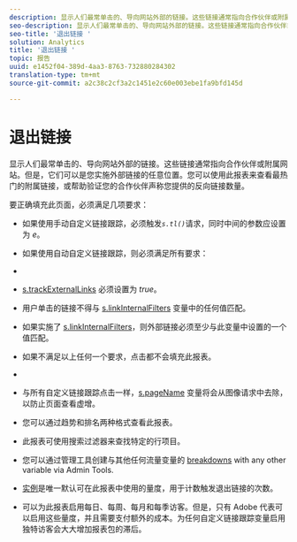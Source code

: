 ```yaml
---
description: 显示人们最常单击的、导向网站外部的链接。这些链接通常指向合作伙伴或附属网站。但是，它们可以是您实施外部链接的任意位置。您可以使用此报表来查看最热门的附属链接，或帮助验证您的合作伙伴声称您提供的反向链接数量。
seo-description: 显示人们最常单击的、导向网站外部的链接。这些链接通常指向合作伙伴或附属网站。但是，它们可以是您实施外部链接的任意位置。您可以使用此报表来查看最热门的附属链接，或帮助验证您的合作伙伴声称您提供的反向链接数量。
seo-title: '退出链接 '
solution: Analytics
title: '退出链接 '
topic: 报告
uuid: e1452f04-389d-4aa3-8763-732880284302
translation-type: tm+mt
source-git-commit: a2c38c2cf3a2c1451e2c60e003ebe1fa9bfd145d

---
```



# 退出链接 

显示人们最常单击的、导向网站外部的链接。这些链接通常指向合作伙伴或附属网站。但是，它们可以是您实施外部链接的任意位置。您可以使用此报表来查看最热门的附属链接，或帮助验证您的合作伙伴声称您提供的反向链接数量。

要正确填充此页面，必须满足几项要求：

* 如果使用手动自定义链接跟踪，必须触发&#x200B;*`s.tl()`*&#x200B;请求，同时中间的参数应设置为 *e*。

* 如果使用自动自定义链接跟踪，则必须满足所有要求：
* 

   * [s.trackExternalLinks](https://marketing.adobe.com/resources/help/en_US/sc/implement/c_trackexlinks.html) 必须设置为 *true*。

   * 用户单击的链接不得与 [s.linkInternalFilters](https://marketing.adobe.com/resources/help/en_US/sc/implement/c_linkinfilters.html) 变量中的任何值匹配。
   * 如果实施了 [s.linkInternalFilters](https://marketing.adobe.com/resources/help/en_US/sc/implement/c_linkinfilters.html)，则外部链接必须至少与此变量中设置的一个值匹配。

* 如果不满足以上任何一个要求，点击都不会填充此报表。

* 
* 与所有自定义链接跟踪点击一样，[s.pageName](https://marketing.adobe.com/resources/help/en_US/sc/implement/c_pagename.html) 变量将会从图像请求中去除，以防止页面查看虚增。
* 您可以通过趋势和排名两种格式查看此报表。
* 此报表可使用搜索过滤器来查找特定的行项目。
* 您可以通过管理工具创建与其他任何流量变量的 [breakdowns](/help/analyze/reports-analytics/reports-customize/breakdowns.md) with any other variable via Admin Tools.
* [实例](../../../components/c-variables/c-metrics/metrics-instance.md#concept_E3D0FEC81E1F4987B39CC467F19FFCFF)是唯一默认可在此报表中使用的量度，用于计数触发退出链接的次数。
* 可以为此报表启用每日、每周、每月和每季访客。但是，只有 Adobe 代表可以启用这些量度，并且需要支付额外的成本。为任何自定义链接跟踪变量启用独特访客会大大增加报表包的滞后。

